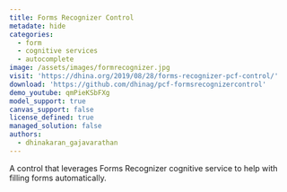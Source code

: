 ```yaml
---
title: Forms Recognizer Control
metadate: hide
categories:
  - form
  - cognitive services
  - autocomplete
image: /assets/images/formrecognizer.jpg
visit: 'https://dhina.org/2019/08/28/forms-recognizer-pcf-control/'
download: 'https://github.com/dhinag/pcf-formsrecognizercontrol'
demo_youtube: qmPieKSbFXg
model_support: true
canvas_support: false
license_defined: true
managed_solution: false
authors:
  - dhinakaran_gajavarathan
---
```


A control that leverages Forms Recognizer cognitive service to help with filling forms automatically.
